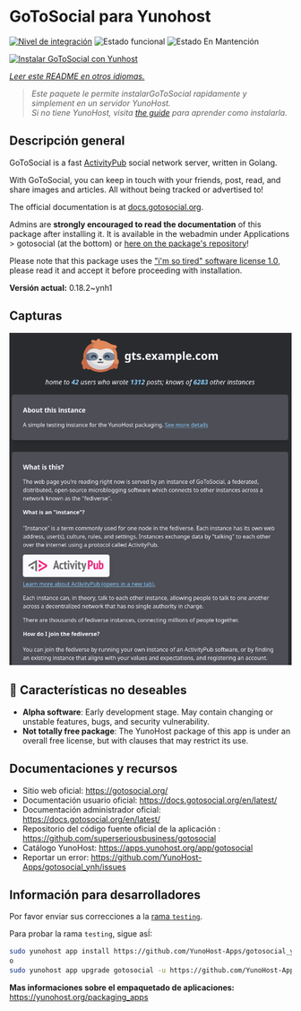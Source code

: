 <!--
Este archivo README esta generado automaticamente<https://github.com/YunoHost/apps/tree/master/tools/readme_generator>
No se debe editar a mano.
-->

# GoToSocial para Yunohost

[![Nivel de integración](https://apps.yunohost.org/badge/integration/gotosocial)](https://ci-apps.yunohost.org/ci/apps/gotosocial/)
![Estado funcional](https://apps.yunohost.org/badge/state/gotosocial)
![Estado En Mantención](https://apps.yunohost.org/badge/maintained/gotosocial)

[![Instalar GoToSocial con Yunhost](https://install-app.yunohost.org/install-with-yunohost.svg)](https://install-app.yunohost.org/?app=gotosocial)

*[Leer este README en otros idiomas.](./ALL_README.md)*

> *Este paquete le permite instalarGoToSocial rapidamente y simplement en un servidor YunoHost.*  
> *Si no tiene YunoHost, visita [the guide](https://yunohost.org/install) para aprender como instalarla.*

## Descripción general

GoToSocial is a fast [ActivityPub](https://activitypub.rocks/) social network server, written in Golang.

With GoToSocial, you can keep in touch with your friends, post, read, and share images and articles. All without being tracked or advertised to!

The official documentation is at [docs.gotosocial.org](https://docs.gotosocial.org).  

Admins are **strongly encouraged to read the documentation** of this package after installing it. It is available in the webadmin under Applications > gotosocial (at the bottom) or [here on the package's repository](https://github.com/YunoHost-Apps/gotosocial_ynh/blob/master/doc/ADMIN.md)!

Please note that this package uses the ["i'm so tired" software license 1.0](https://github.com/YunoHost-Apps/gotosocial_ynh/blob/master/LICENSE), please read it and accept it before proceeding with installation.


**Versión actual:** 0.18.2~ynh1

## Capturas

![Captura de GoToSocial](./doc/screenshots/screenshot.png)

## :red_circle: Características no deseables

- **Alpha software**: Early development stage. May contain changing or unstable features, bugs, and security vulnerability.
- **Not totally free package**: The YunoHost package of this app is under an overall free license, but with clauses that may restrict its use.

## Documentaciones y recursos

- Sitio web oficial: <https://gotosocial.org/>
- Documentación usuario oficial: <https://docs.gotosocial.org/en/latest/>
- Documentación administrador oficial: <https://docs.gotosocial.org/en/latest/>
- Repositorio del código fuente oficial de la aplicación : <https://github.com/superseriousbusiness/gotosocial>
- Catálogo YunoHost: <https://apps.yunohost.org/app/gotosocial>
- Reportar un error: <https://github.com/YunoHost-Apps/gotosocial_ynh/issues>

## Información para desarrolladores

Por favor enviar sus correcciones a la [rama `testing`](https://github.com/YunoHost-Apps/gotosocial_ynh/tree/testing).

Para probar la rama `testing`, sigue asÍ:

```bash
sudo yunohost app install https://github.com/YunoHost-Apps/gotosocial_ynh/tree/testing --debug
o
sudo yunohost app upgrade gotosocial -u https://github.com/YunoHost-Apps/gotosocial_ynh/tree/testing --debug
```

**Mas informaciones sobre el empaquetado de aplicaciones:** <https://yunohost.org/packaging_apps>
